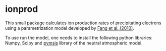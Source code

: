 # ionprod
This small package calculates ion production rates of precipitating electrons using a parametrization model developed by [Fang et al.,(2010)](https://doi.org/10.1029/2010GL045406). 

To use run the model, one needs to install the following python libraries: Numpy, Scipy and [pymsis](https://swxtrec.github.io/pymsis/index.html) library of the neutral atmospheric model.
